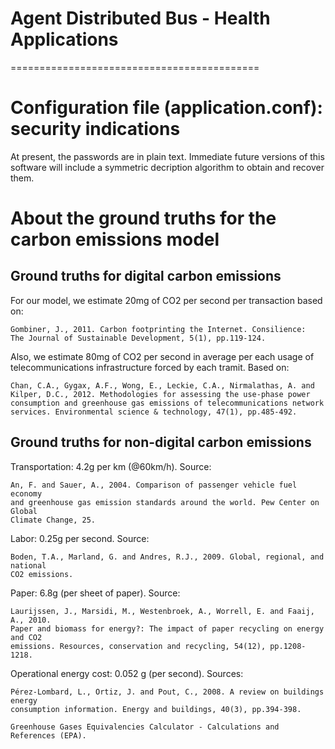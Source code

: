 Agent Distributed Bus - Health Applications
===========================================
===========================================




Configuration file (application.conf): security indications
===========================================================

At present, the passwords are in plain text. Immediate future versions
of this software will include a symmetric decription algorithm to obtain
and recover them.


About the ground truths for the carbon emissions model
======================================================


Ground truths for digital carbon emissions
------------------------------------------

For our model, we estimate 20mg of CO2 per second per transaction
based on:

    Gombiner, J., 2011. Carbon footprinting the Internet. Consilience:
    The Journal of Sustainable Development, 5(1), pp.119-124.

Also, we estimate 80mg of CO2 per second in average per each usage of
telecommunications infrastructure forced by each tramit. Based on:

    Chan, C.A., Gygax, A.F., Wong, E., Leckie, C.A., Nirmalathas, A. and
    Kilper, D.C., 2012. Methodologies for assessing the use-phase power
    consumption and greenhouse gas emissions of telecommunications network
    services. Environmental science & technology, 47(1), pp.485-492.


Ground truths for non-digital carbon emissions
----------------------------------------------

Transportation: 4.2g per km (@60km/h). Source:

    An, F. and Sauer, A., 2004. Comparison of passenger vehicle fuel economy
    and greenhouse gas emission standards around the world. Pew Center on Global
    Climate Change, 25.

Labor: 0.25g per second. Source:

    Boden, T.A., Marland, G. and Andres, R.J., 2009. Global, regional, and national
    CO2 emissions.

Paper: 6.8g (per sheet of paper). Source:

    Laurijssen, J., Marsidi, M., Westenbroek, A., Worrell, E. and Faaij, A., 2010.
    Paper and biomass for energy?: The impact of paper recycling on energy and CO2
    emissions. Resources, conservation and recycling, 54(12), pp.1208-1218.

Operational energy cost: 0.052 g (per second). Sources:

    Pérez-Lombard, L., Ortiz, J. and Pout, C., 2008. A review on buildings energy
    consumption information. Energy and buildings, 40(3), pp.394-398.

    Greenhouse Gases Equivalencies Calculator - Calculations and References (EPA).



